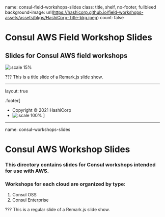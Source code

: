 name: consul-field-workshops-slides
class: title, shelf, no-footer, fullbleed
background-image: url(https://hashicorp.github.io/field-workshops-assets/assets/bkgs/HashiCorp-Title-bkg.jpeg)
count: false


# Consul AWS Field Workshop Slides
## Slides for Consul AWS field workshops

![:scale 15%](https://hashicorp.github.io/field-workshops-assets/assets/logos/logo_consul.png)

???
This is a title slide of a Remark.js slide show.

---
layout: true

.footer[
- Copyright © 2021 HashiCorp
- ![:scale 100%](https://hashicorp.github.io/field-workshops-assets/assets/logos/HashiCorp_Icon_Black.svg)
]

---
name: consul-workshops-slides
# Consul AWS Workshop Slides
### This directory contains slides for Consul workshops intended for use with AWS.
### Workshops for each cloud are organized by type:
  1. Consul OSS
  1. Consul Enterprise

???
This is a regular slide of a Remark.js slide show.
